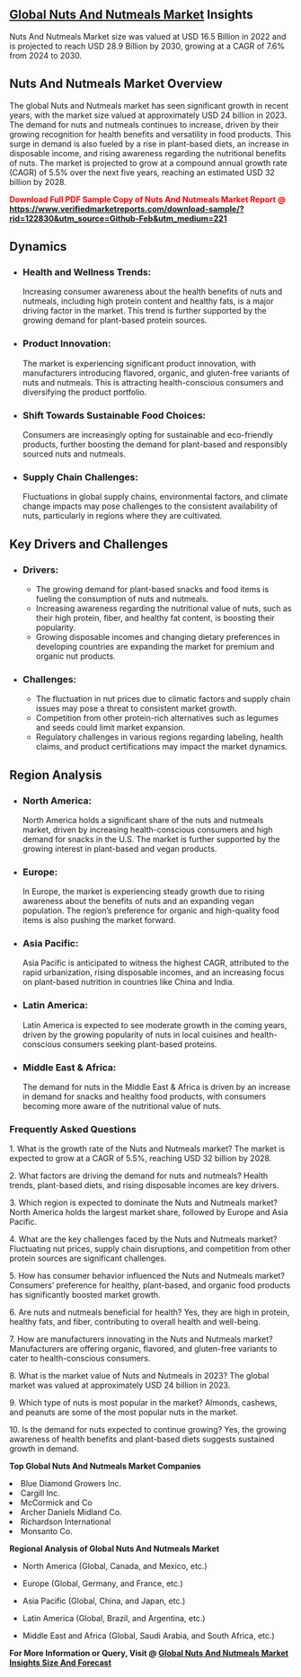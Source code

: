 <h2><a href="https://www.verifiedmarketreports.com/download-sample/?rid=122830&amp;utm_source=Github&amp;utm_medium=221" target="_blank">Global Nuts And Nutmeals Market</a> Insights</h2><p>Nuts And Nutmeals Market size was valued at USD 16.5 Billion in 2022 and is projected to reach USD 28.9 Billion by 2030, growing at a CAGR of 7.6% from 2024 to 2030.</p><p> <h2>Nuts And Nutmeals Market Overview</h2> <p>The global Nuts and Nutmeals market has seen significant growth in recent years, with the market size valued at approximately USD 24 billion in 2023. The demand for nuts and nutmeals continues to increase, driven by their growing recognition for health benefits and versatility in food products. This surge in demand is also fueled by a rise in plant-based diets, an increase in disposable income, and rising awareness regarding the nutritional benefits of nuts. The market is projected to grow at a compound annual growth rate (CAGR) of 5.5% over the next five years, reaching an estimated USD 32 billion by 2028.</p> <p><strong><p><span class=""><span style="color: #ff0000;"><strong>Download Full PDF Sample Copy of Nuts And Nutmeals Market Report</strong> @ </span><a href="https://www.verifiedmarketreports.com/download-sample/?rid=122830&amp;utm_source=Github-Feb&amp;utm_medium=221" target="_blank">https://www.verifiedmarketreports.com/download-sample/?rid=122830&amp;utm_source=Github-Feb&amp;utm_medium=221</a></span></p></strong></p> <h2>Dynamics</h2> <ul> <li><h3>Health and Wellness Trends:</h3> Increasing consumer awareness about the health benefits of nuts and nutmeals, including high protein content and healthy fats, is a major driving factor in the market. This trend is further supported by the growing demand for plant-based protein sources.</li> <li><h3>Product Innovation:</h3> The market is experiencing significant product innovation, with manufacturers introducing flavored, organic, and gluten-free variants of nuts and nutmeals. This is attracting health-conscious consumers and diversifying the product portfolio.</li> <li><h3>Shift Towards Sustainable Food Choices:</h3> Consumers are increasingly opting for sustainable and eco-friendly products, further boosting the demand for plant-based and responsibly sourced nuts and nutmeals.</li> <li><h3>Supply Chain Challenges:</h3> Fluctuations in global supply chains, environmental factors, and climate change impacts may pose challenges to the consistent availability of nuts, particularly in regions where they are cultivated.</li> </ul> <h2>Key Drivers and Challenges</h2> <ul> <li><h3>Drivers:</h3> <ul> <li>The growing demand for plant-based snacks and food items is fueling the consumption of nuts and nutmeals.</li> <li>Increasing awareness regarding the nutritional value of nuts, such as their high protein, fiber, and healthy fat content, is boosting their popularity.</li> <li>Growing disposable incomes and changing dietary preferences in developing countries are expanding the market for premium and organic nut products.</li> </ul> </li> <li><h3>Challenges:</h3> <ul> <li>The fluctuation in nut prices due to climatic factors and supply chain issues may pose a threat to consistent market growth.</li> <li>Competition from other protein-rich alternatives such as legumes and seeds could limit market expansion.</li> <li>Regulatory challenges in various regions regarding labeling, health claims, and product certifications may impact the market dynamics.</li> </ul> </li> </ul> <h2>Region Analysis</h2> <ul> <li><h3>North America:</h3> North America holds a significant share of the nuts and nutmeals market, driven by increasing health-conscious consumers and high demand for snacks in the U.S. The market is further supported by the growing interest in plant-based and vegan products.</li> <li><h3>Europe:</h3> In Europe, the market is experiencing steady growth due to rising awareness about the benefits of nuts and an expanding vegan population. The region’s preference for organic and high-quality food items is also pushing the market forward.</li> <li><h3>Asia Pacific:</h3> Asia Pacific is anticipated to witness the highest CAGR, attributed to the rapid urbanization, rising disposable incomes, and an increasing focus on plant-based nutrition in countries like China and India.</li> <li><h3>Latin America:</h3> Latin America is expected to see moderate growth in the coming years, driven by the growing popularity of nuts in local cuisines and health-conscious consumers seeking plant-based proteins.</li> <li><h3>Middle East & Africa:</h3> The demand for nuts in the Middle East & Africa is driven by an increase in demand for snacks and healthy food products, with consumers becoming more aware of the nutritional value of nuts.</li> </ul> <h3>Frequently Asked Questions</h3> <p>1. What is the growth rate of the Nuts and Nutmeals market? The market is expected to grow at a CAGR of 5.5%, reaching USD 32 billion by 2028.</p> <p>2. What factors are driving the demand for nuts and nutmeals? Health trends, plant-based diets, and rising disposable incomes are key drivers.</p> <p>3. Which region is expected to dominate the Nuts and Nutmeals market? North America holds the largest market share, followed by Europe and Asia Pacific.</p> <p>4. What are the key challenges faced by the Nuts and Nutmeals market? Fluctuating nut prices, supply chain disruptions, and competition from other protein sources are significant challenges.</p> <p>5. How has consumer behavior influenced the Nuts and Nutmeals market? Consumers’ preference for healthy, plant-based, and organic food products has significantly boosted market growth.</p> <p>6. Are nuts and nutmeals beneficial for health? Yes, they are high in protein, healthy fats, and fiber, contributing to overall health and well-being.</p> <p>7. How are manufacturers innovating in the Nuts and Nutmeals market? Manufacturers are offering organic, flavored, and gluten-free variants to cater to health-conscious consumers.</p> <p>8. What is the market value of Nuts and Nutmeals in 2023? The global market was valued at approximately USD 24 billion in 2023.</p> <p>9. Which type of nuts is most popular in the market? Almonds, cashews, and peanuts are some of the most popular nuts in the market.</p> <p>10. Is the demand for nuts expected to continue growing? Yes, the growing awareness of health benefits and plant-based diets suggests sustained growth in demand.</p> </p><p><strong>Top Global Nuts And Nutmeals Market Companies</strong></p><div data-test-id=""><p><li>Blue Diamond Growers Inc.</li><li> Cargill Inc.</li><li> McCormick and Co</li><li> Archer Daniels Midland Co.</li><li> Richardson International</li><li> Monsanto Co.</li></p><div><strong>Regional Analysis of&nbsp;Global Nuts And Nutmeals Market</strong></div><ul><li dir="ltr"><p dir="ltr">North America&nbsp;(Global, Canada, and Mexico, etc.)</p></li><li dir="ltr"><p dir="ltr">Europe (Global, Germany, and France, etc.)</p></li><li dir="ltr"><p dir="ltr">Asia Pacific&nbsp;(Global, China, and Japan, etc.)</p></li><li dir="ltr"><p dir="ltr">Latin America&nbsp;(Global, Brazil, and Argentina, etc.)</p></li><li dir="ltr">Middle East and Africa&nbsp;(Global, Saudi Arabia, and South Africa, etc.)</li></ul><p><strong>For More Information or Query, Visit @&nbsp;</strong><strong><a href="https://www.verifiedmarketreports.com/product/global-nuts-and-nutmeals-market-report-2019-competitive-landscape-trends-and-opportunities/?utm_source=Github&amp;utm_medium=221" target="_blank">Global Nuts And Nutmeals Market Insights Size And Forecast</a></strong></p></div>
